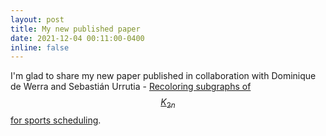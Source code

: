 ```yaml
---
layout: post
title: My new published paper
date: 2021-12-04 00:11:00-0400
inline: false
---
```


I'm glad to share my new paper published in collaboration with Dominique de Werra and 
Sebastián Urrutia - [Recoloring subgraphs of $$K_{2n}$$ for sports scheduling](https://www.sciencedirect.com/science/article/pii/S0304397521001821). 